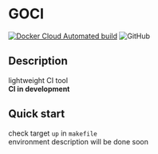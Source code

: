 # GOCI
[![Docker Cloud Automated build](https://img.shields.io/docker/cloud/build/8bitdogs/goci.svg)](https://hub.docker.com/r/8bitdogs/goci/builds)
![GitHub](https://img.shields.io/github/license/8bitdogs/goci)

## Description
lightweight CI tool     
**CI in development**

## Quick start
check target `up` in `makefile`     
environment description will be done soon